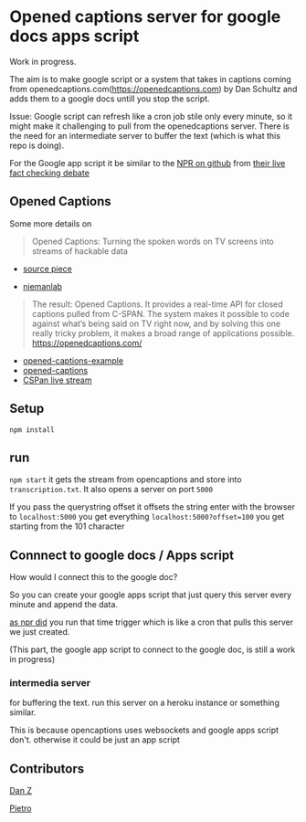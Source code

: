 # Opened captions server for google docs apps script

Work in progress. 

The aim is to make google script or a system that takes in captions coming from openedcaptions.com(https://openedcaptions.com) by Dan Schultz and adds them to a google docs untill you stop the script.

Issue: Google script can refresh like a cron job stile only every minute, so it might make it challenging to pull from the openedcaptions server. There is the need for an intermediate server to buffer the text (which is what this repo is doing). 

For the Google app script it be similar to the [NPR on github](https://github.com/nprapps/debates) from [their live fact checking debate](https://source.opennews.org/en-US/articles/how-npr-transcribes-and-fact-checks-debates-live/ )

## Opened Captions
Some more details on 

>Opened Captions: Turning the spoken words on TV screens into streams of hackable data

- [source piece](https://source.opennews.org/en-US/articles/introducing-opened-captions)

- [niemanlab](http://www.niemanlab.org/2012/12/opened-captions-turning-the-spoken-words-on-tv-screens-into-streams-of-hackable-data/)

>The result: Opened Captions. It provides a real-time API for closed captions pulled from C-SPAN. The system makes it possible to code against what’s being said on TV right now, and by solving this one really tricky problem, it makes a broad range of applications possible.
https://openedcaptions.com/ 

- [opened-captions-example](https://github.com/slifty/opened-captions-example) 
- [opened-captions](https://github.com/slifty/opened-captions)
- [CSPan live stream](http://www.stream2watch.cc/live-television/united-states/c-span-live-stream)



## Setup 
`npm install`

## run 
`npm start` it gets the stream from opencaptions and store into `transcription.txt`. It also opens a server on port `5000`


If you pass the querystring offset it offsets the string
enter with the browser to `localhost:5000` you get everything
`localhost:5000?offset=100` you get starting from the 101 character

## Connnect to google docs / Apps script
How would I connect this to the google doc?

So you can create your google apps script that just query this server every minute and append the data.

[as npr did](https://github.com/nprapps/debates/blob/master/google_apps_scripts/main.js) you run that time trigger which is like a cron
that pulls this server we just created.

(This part, the google app script to connect to the google doc, is still a work in progress)

### intermedia server
for buffering the text. 
run this server on a heroku instance or something similar. 

This is because opencaptions uses websockets and google apps script don't. otherwise it could be just an app script


## Contributors

[Dan Z](https://github.com/impronunciable)

[Pietro](https://github.com/pietrop)